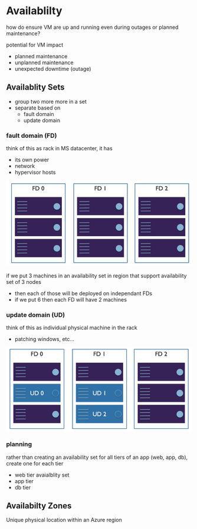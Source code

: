 # Availablilty

how do ensure VM are up and running even during outages or planned maintenance?

potential for VM impact
* planned maintenance
* unplanned maintenance
* unexpected downtime (outage)

## Availablity Sets

* group two more more in a set
* separate based on 
    * fault domain
    * update domain


### fault domain (FD)

think of this as rack in MS datacenter, it has
* its own power
* network
* hypervisor hosts

![image fault domain](./img/fault-domain.png)

if we put 3 machines in an availability set in region that support availability set of 3 nodes
* then each of those will be deployed on independant FDs
* if we put 6 then each FD will have 2 machines

### update domain (UD)

think of this as individual physical machine in the rack

* patching windows, etc...

![image fault domain](./img/fault-update-domain.png)

### planning

rather than creating an availability set for all tiers of an app (web, app, db), create one for each tier

* web tier avaialblity set
* app tier
* db tier

## Availabilty Zones

Unique physical location within an Azure region